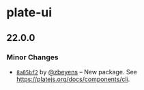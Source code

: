 # plate-ui

## 22.0.0

### Minor Changes

- [`8a05bf2`](https://github.com/udecode/plate/commit/8a05bf27f307230c622d914aefa121c8fe77c091) by [@zbeyens](https://github.com/zbeyens) – New package. See https://platejs.org/docs/components/cli.
